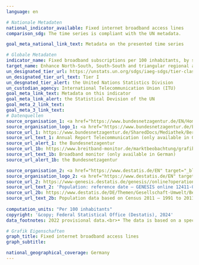 ```yaml
---
language: en    

# Nationale Metadaten    
national_indicator_available: Fixed internet broadband access lines    
comparison_sdg: The time series is compliant with the UN metadata.    

goal_meta_national_link_text: Metadata on the presented time series    

# Globale Metadaten    
indicator_name: Fixed broadband subscriptions per 100 inhabitants, by speed    
target_name: Enhance North-South, South-South and triangular regional and international cooperation on and access to science, technology and innovation and enhance knowledge-sharing on mutually agreed terms, including through improved coordination among existing mechanisms, in particular at the United Nations level, and through a global technology facilitation mechanism    
un_designated_tier_url: https://unstats.un.org/sdgs/iaeg-sdgs/tier-classification/    
un_designated_tier_url_text: Tier I    
un_desgnated_tier_alert: the United Nations Statistics Division    
un_custodian_agency: International Telecommunication Union (ITU)    
goal_meta_link_text: Metadata on this indicator    
goal_meta_link_alert: the Statistical Devision of the UN    
goal_meta_2_link_text:     
goal_meta_3_link_text:         
# Datenquellen
source_organisation_1: <a href="https://www.bundesnetzagentur.de/EN/Home/home_node.html" target="_blank" onclick="return confirm_alert('the Bundesnetzagentur','En');"> Bundesnetzagentur </a>
source_organisation_logo_1: <a href="https://www.bundesnetzagentur.de/EN/Home/home_node.html" target="_blank" onclick="return confirm_alert('the Bundesnetzagentur','En');"><img src="https://sdg-indikatoren.de/public/OrgImgEn/bundesnetzagentur.png" alt="Logo bundesnetzagentur" style="height:60px; width:148px"/></a>
source_url_1: https://www.bundesnetzagentur.de/SharedDocs/Mediathek/Berichte/2023/JB_TK_2022.pdf
source_url_text_1: Annual Report Telecommunication (only available in German)
source_url_alert_1: the Bundesnetzagentur
source_url_1b: https://www.breitband-monitor.de/marktbeobachtung/grafiken
source_url_text_1b: Broadband monitor (only available in German)
source_url_alert_1b: the Bundesnetzagentur

source_organisation_2: <a href="https://www.destatis.de/EN" target="_blank"> Federal Statistical Office (Destatis) </a>
source_organisation_logo_2: <a href="https://www.destatis.de/EN" target="_blank"><img src="https://sdg-indikatoren.de/public/OrgImgEn/destatis.png" alt="Logo destatis" style="height:60px; width:148px"/></a>
source_url_2: https://www-genesis.destatis.de/genesis//online?operation=table&code=12411-0006&bypass=true&language=en
source_url_text_2: 'Population: reference date – GENESIS online 12411-0006'
source_url_2b: https://www.destatis.de/DE/Themen/Gesellschaft-Umwelt/Bevoelkerung/Bevoelkerungsstand/_inhalt.html#sprg233540
source_url_text_2b: Population data based on Census 2011 – 1991 to 2011 (only available in German)
    
computation_units: "Per 100 inhabitants"    
copyright: '&copy; Federal Statistical Office (Destatis), 2024'    
data_footnotes: 2022 provisional data.<br>• The data is based on a special evaluation and is not publicly available.<br>• For 2010, the population was calculated backwards using the 2011 census and migration, birth and death statistics.    

# Grafik Eigenschaften    
graph_title: Fixed internet broadband access lines
graph_subtitle:     

national_geographical_coverage: Germany    
---
```


<span></span>